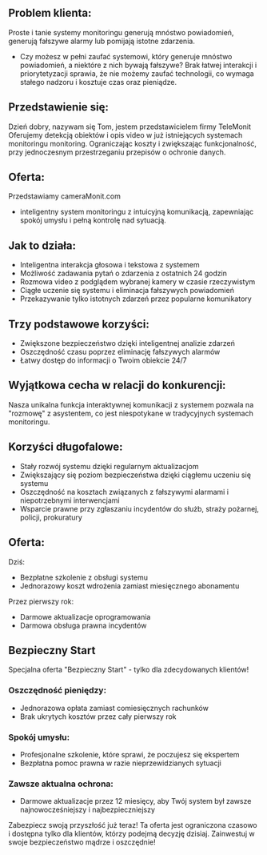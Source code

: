 
## Problem klienta:
Proste i tanie systemy monitoringu generują mnóstwo powiadomień, generują fałszywe alarmy lub pomijają istotne zdarzenia.
- Czy możesz w pełni zaufać systemowi, który generuje mnóstwo powiadomień, a niektóre z nich bywają fałszywe?
Brak łatwej interakcji i priorytetyzacji sprawia, że nie możemy zaufać technologii, co wymaga stałego nadzoru i kosztuje czas oraz pieniądze.

## Przedstawienie się:
Dzień dobry, nazywam się Tom, jestem przedstawicielem firmy TeleMonit
Oferujemy detekcją obiektów i opis video w już istniejących systemach monitoringu monitoring.
Ograniczając koszty i zwiększając funkcjonalność, przy jednoczesnym przestrzeganiu przepisów o ochronie danych. 

## Oferta:
Przedstawiamy cameraMonit.com 
- inteligentny system monitoringu z intuicyjną komunikacją, zapewniając spokój umysłu i pełną kontrolę nad sytuacją.

## Jak to działa:
- Inteligentna interakcja głosowa i tekstowa z systemem
- Możliwość zadawania pytań o zdarzenia z ostatnich 24 godzin
- Rozmowa video z podglądem wybranej kamery w czasie rzeczywistym
- Ciągłe uczenie się systemu i eliminacja fałszywych powiadomień
- Przekazywanie tylko istotnych zdarzeń przez popularne komunikatory

## Trzy podstawowe korzyści:
- Zwiększone bezpieczeństwo dzięki inteligentnej analizie zdarzeń
- Oszczędność czasu poprzez eliminację fałszywych alarmów
- Łatwy dostęp do informacji o Twoim obiekcie 24/7

## Wyjątkowa cecha w relacji do konkurencji:
Nasza unikalna funkcja interaktywnej komunikacji z systemem pozwala na "rozmowę" z asystentem, co jest niespotykane w tradycyjnych systemach monitoringu.

## Korzyści długofalowe:
- Stały rozwój systemu dzięki regularnym aktualizacjom
- Zwiększający się poziom bezpieczeństwa dzięki ciągłemu uczeniu się systemu
- Oszczędność na kosztach związanych z fałszywymi alarmami i niepotrzebnymi interwencjami
- Wsparcie prawne przy zgłaszaniu incydentów do służb, straży pożarnej, policji, prokuratury

## Oferta:

Dziś:
- Bezpłatne szkolenie z obsługi systemu
- Jednorazowy koszt wdrożenia zamiast miesięcznego abonamentu

Przez pierwszy rok:
- Darmowe aktualizacje oprogramowania 
- Darmowa obsługa prawna incydentów 


## Bezpieczny Start

Specjalna oferta "Bezpieczny Start" - tylko dla zdecydowanych klientów!

### Oszczędność pieniędzy:
- Jednorazowa opłata zamiast comiesięcznych rachunków
- Brak ukrytych kosztów przez cały pierwszy rok

### Spokój umysłu:
- Profesjonalne szkolenie, które sprawi, że poczujesz się ekspertem
- Bezpłatna pomoc prawna w razie nieprzewidzianych sytuacji

### Zawsze aktualna ochrona:
- Darmowe aktualizacje przez 12 miesięcy, aby Twój system był zawsze najnowocześniejszy i najbezpieczniejszy

Zabezpiecz swoją przyszłość już teraz!
Ta oferta jest ograniczona czasowo i dostępna tylko dla klientów, którzy podejmą decyzję dzisiaj. 
Zainwestuj w swoje bezpieczeństwo mądrze i oszczędnie!
